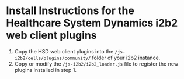 Install Instructions for the Healthcare System Dynamics i2b2 web client plugins
======
1. Copy the HSD web client plugins into the `/js-i2b2/cells/plugins/community/` folder of your i2b2 instance.
2. Copy or modify the `/js-i2b2/i2b2_loader.js` file to register the new plugins installed in step 1.